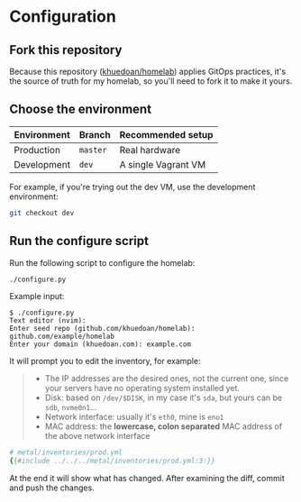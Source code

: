 # Configuration

## Fork this repository

Because this repository ([khuedoan/homelab](https://github.com/khuedoan/homelab)) applies GitOps practices,
it's the source of truth for my homelab, so you'll need to fork it to make it yours.

## Choose the environment

| Environment | Branch   | Recommended setup             |
| ----------- | -------- | ----------------------------- |
| Production  | `master` | Real hardware                 |
| Development | `dev`    | A single Vagrant VM           |

For example, if you're trying out the dev VM, use the development environment:

```sh
git checkout dev
```

<!-- TODO show complete workflow -->

## Run the configure script

Run the following script to configure the homelab:

```sh
./configure.py
```

Example input:

<!-- TODO update example input -->

```
$ ./configure.py
Text editor (nvim):
Enter seed repo (github.com/khuedoan/homelab): github.com/example/homelab
Enter your domain (khuedoan.com): example.com
```

It will prompt you to edit the inventory, for example:

> - The IP addresses are the desired ones, not the current one, since your servers have no operating system installed yet.
> - Disk: based on `/dev/$DISK`, in my case it's `sda`, but yours can be `sdb`, `nvme0n1`...
> - Network interface: usually it's `eth0`, mine is `eno1`
> - MAC address: the **lowercase, colon separated** MAC address of the above network interface

```yaml
# metal/inventories/prod.yml
{{#include ../../../metal/inventories/prod.yml:3:}}
```

At the end it will show what has changed. After examining the diff, commit and push the changes.

